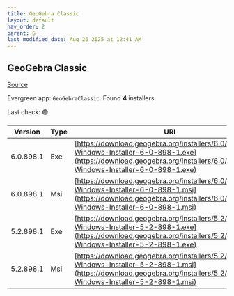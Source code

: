 ```yaml
---
title: GeoGebra Classic
layout: default
nav_order: 2
parent: G
last_modified_date: Aug 26 2025 at 12:41 AM
---
```


## GeoGebra Classic

[Source](https://www.geogebra.org)

Evergreen app: `GeoGebraClassic`. Found **4** installers.

Last check: 🟢

| Version   | Type | URI                                                                                                                                                                            |
| --------- | ---- | ------------------------------------------------------------------------------------------------------------------------------------------------------------------------------ |
| 6.0.898.1 | Exe  | [https://download.geogebra.org/installers/6.0/GeoGebra-Windows-Installer-6-0-898-1.exe](https://download.geogebra.org/installers/6.0/GeoGebra-Windows-Installer-6-0-898-1.exe) |
| 6.0.898.1 | Msi  | [https://download.geogebra.org/installers/6.0/GeoGebra-Windows-Installer-6-0-898-1.msi](https://download.geogebra.org/installers/6.0/GeoGebra-Windows-Installer-6-0-898-1.msi) |
| 5.2.898.1 | Exe  | [https://download.geogebra.org/installers/5.2/GeoGebra-Windows-Installer-5-2-898-1.exe](https://download.geogebra.org/installers/5.2/GeoGebra-Windows-Installer-5-2-898-1.exe) |
| 5.2.898.1 | Msi  | [https://download.geogebra.org/installers/5.2/GeoGebra-Windows-Installer-5-2-898-1.msi](https://download.geogebra.org/installers/5.2/GeoGebra-Windows-Installer-5-2-898-1.msi) |
